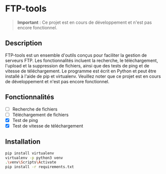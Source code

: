 # FTP-tools

> **Important** : Ce projet est en cours de développement et n'est pas encore fonctionnel.

## Description

FTP-tools est un ensemble d'outils conçus pour faciliter la gestion de serveurs FTP. Les fonctionnalités incluent la recherche, le téléchargement, l'upload et la suppression de fichiers, ainsi que des tests de ping et de vitesse de téléchargement. Le programme est écrit en Python et peut être installé à l'aide de pip et virtualenv. Veuillez noter que ce projet est en cours de développement et n'est pas encore fonctionnel.

## Fonctionnalités

- [ ] Recherche de fichiers
- [ ] Téléchargement de fichiers
- [x] Test de ping
- [x] Test de vitesse de téléchargement

## Installation

```bash
pip install virtualenv
virtualenv -p python3 venv
.\venv\Scripts\Activate
pip install -r requirements.txt
```
